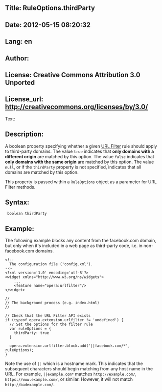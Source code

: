 Title: RuleOptions.thirdParty
----
Date: 2012-05-15 08:20:32
----
Lang: en
----
Author: 
----
License: Creative Commons Attribution 3.0 Unported
----
License_url: http://creativecommons.org/licenses/by/3.0/
----
Text:

<h2>Description:</h2>

<p>A boolean property specifying whether a given <a href="/articles/view/extensions-api-urlfilter/">URL Filter</a> rule should apply to third-party domains. The value <code>true</code> indicates that <b>only domains with a different origin</b> are matched by this option. The value <code>false</code> indicates that <b>only domains with the same origin</b> are matched by this option. The value <code>null</code>, or if the <code>thirdParty</code> property is not specified, indicates that all domains are matched by this option.</p>

<p>This property is passed within a <code>RuleOptions</code> object as a parameter for URL Filter methods.</p>

<h2>Syntax:</h2>

<p><code> boolean thirdParty</code></p>

<h2>Example:</h2>

<p>The following example blocks any content from the facebook.com domain, but only when it&#39;s included in a web page as third-party code, i.e. in non-facebook.com domains.</p>

<pre><code>&lt;!-- 
  The configuration file (&#39;config.xml&#39;).
--&gt;
&lt;?xml version=&#39;1.0&#39; encoding=&#39;utf-8&#39;?&gt;
&lt;widget xmlns=&quot;http://www.w3.org/ns/widgets&quot;&gt;
    ...
    &lt;feature name=&quot;opera:urlfilter&quot;/&gt;
&lt;/widget&gt;</code></pre>

<pre><code>//
// The background process (e.g. index.html)
//

// Check that the URL Filter API exists
if (typeof opera.extension.urlfilter != &#39;undefined&#39;) {
  // Set the options for the filter rule
  var ruleOptions = {
    thirdParty: true
  }
  
  opera.extension.urlfilter.block.add(&#39;||facebook.com/*&#39;, ruleOptions);
}</code></pre>

<p class="note">Note the use of <code>||</code> which is a hostname mark. This indicates that the subsequent characters should begin matching from any host name in the URL. For example, <code>||example.com*</code> matches <code>http://example.com/</code>, <code>https://www.example.com/</code>, or similar. However, it will not match <code>http://badexample.com/</code>.</p>


